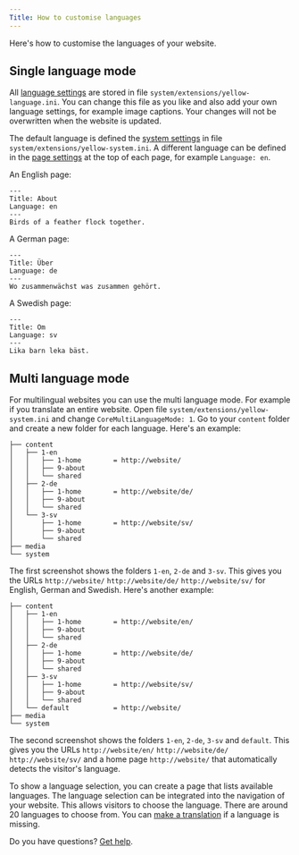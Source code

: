 ```yaml
---
Title: How to customise languages
---
```

Here's how to customise the languages of your website.

## Single language mode

All [language settings](how-to-change-the-system#language-settings) are stored in file `system/extensions/yellow-language.ini`. You can change this file as you like and also add your own language settings, for example image captions. Your changes will not be overwritten when the website is updated.

The default language is defined the [system settings](how-to-change-the-system#system-settings) in file `system/extensions/yellow-system.ini`. A different language can be defined in the [page settings](how-to-change-the-system#page-settings) at the top of each page, for example `Language: en`.

An English page:

```
---
Title: About
Language: en
---
Birds of a feather flock together.
```

A German page:

```
---
Title: Über
Language: de
---
Wo zusammenwächst was zusammen gehört.
```

A Swedish page:

```
---
Title: Om
Language: sv
---
Lika barn leka bäst.
```

## Multi language mode

For multilingual websites you can use the multi language mode. For example if you translate an entire website. Open file `system/extensions/yellow-system.ini` and change `CoreMultiLanguageMode: 1`. Go to your `content` folder and create a new folder for each language. Here's an example:

```
├── content               
│   ├── 1-en              
│   │   ├── 1-home        = http://website/
│   │   ├── 9-about
│   │   └── shared    
│   ├── 2-de              
│   │   ├── 1-home        = http://website/de/
│   │   ├── 9-about
│   │   └── shared    
│   └── 3-sv              
│       ├── 1-home        = http://website/sv/
│       ├── 9-about
│       └── shared    
├── media                 
└── system                
```

The first screenshot shows the folders `1-en`, `2-de` and `3-sv`. This gives you the URLs `http://website/` `http://website/de/` `http://website/sv/` for English, German and Swedish. Here's another example:

```
├── content               
│   ├── 1-en              
│   │   ├── 1-home        = http://website/en/
│   │   ├── 9-about
│   │   └── shared    
│   ├── 2-de              
│   │   ├── 1-home        = http://website/de/
│   │   ├── 9-about
│   │   └── shared    
│   ├── 3-sv              
│   │   ├── 1-home        = http://website/sv/
│   │   ├── 9-about
│   │   └── shared    
│   └── default           = http://website/       
├── media                 
└── system                
```

The second screenshot shows the folders `1-en`, `2-de`, `3-sv` and `default`. This gives you the URLs `http://website/en/` `http://website/de/` `http://website/sv/` and a home page `http://website/` that automatically detects the visitor's language. 

To show a language selection, you can create a page that lists available languages. The language selection can be integrated into the navigation of your website. This allows visitors to choose the language. There are around 20 languages ​​to choose from. You can [make a translation](https://github.com/annaesvensson/yellow-language) if a language is missing.

Do you have questions? [Get help](.).
